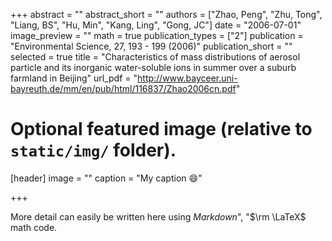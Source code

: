 +++
abstract = ""
abstract_short = ""
authors = ["Zhao, Peng", "Zhu, Tong", "Liang, BS", "Hu, Min", "Kang, Ling", "Gong, JC"]
date = "2006-07-01"
image_preview = ""
math = true
publication_types = ["2"]
publication = "Environmental Science, 27, 193 - 199 (2006)"
publication_short = ""
selected = true
title = "Characteristics of mass distributions of aerosol particle and its inorganic water-soluble ions in summer over a suburb farmland in Beijing"
url_pdf = "http://www.bayceer.uni-bayreuth.de/mm/en/pub/html/116837/Zhao2006cn.pdf"

# Optional featured image (relative to `static/img/` folder).
[header]
image = ""
caption = "My caption :smile:"

+++

More detail can easily be written here using *Markdown*", "$\rm \LaTeX$ math code.
